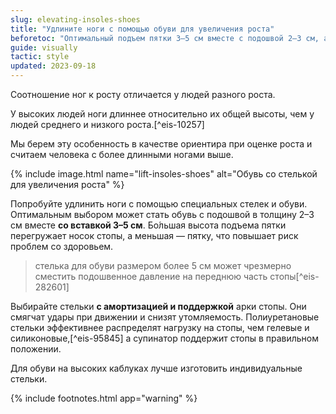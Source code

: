 ```yaml
---
slug: elevating-insoles-shoes
title: "Удлините ноги с помощью обуви для увеличения роста"
beforetoc: "Оптимальный подъем пятки 3–5 см вместе с подошвой 2–3 см, амортизацией и супинатором."
guide: visually
tactic: style
updated: 2023-09-18
---
```

Соотношение ног к росту отличается у людей разного роста.

У высоких людей ноги длиннее относительно их общей высоты, чем у людей среднего и низкого роста.[^eis-10257]

Мы берем эту особенность в качестве ориентира при оценке роста и считаем человека с более длинными ногами выше.

{% include image.html name="lift-insoles-shoes" alt="Обувь со стелькой для увеличения роста" %}

Попробуйте удлинить ноги с помощью специальных стелек и обуви. Оптимальным выбором может стать обувь с подошвой в толщину 2–3 см вместе **со вставкой 3–5 см**. Бо&#x301;льшая высота подъема пятки перегружает носок стопы, а меньшая — пятку, что повышает риск проблем со здоровьем.

> стелька для обуви размером более 5 см может чрезмерно сместить подошвенное давление на переднюю часть стопы[^eis-282601]

Выбирайте стельки **с амортизацией и поддержкой** арки стопы. Они смягчат удары при движении и снизят утомляемость. Полиуретановые стельки эффективнее распределят нагрузку на стопы, чем гелевые и силиконовые,[^eis-95845] а супинатор поддержит стопы в правильном положении.

Для обуви на высоких каблуках лучше изготовить индивидуальные стельки.

{% include footnotes.html app="warning" %}
